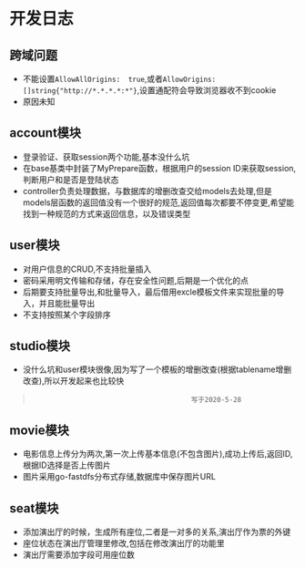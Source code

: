 # 开发日志
## 跨域问题
- 不能设置```AllowAllOrigins:  true```,或者```AllowOrigins: []string{"http://*.*.*.*:*"}```,设置通配符会导致浏览器收不到cookie
- 原因未知
## account模块
- 登录验证、获取session两个功能,基本没什么坑
- 在base基类中封装了MyPrepare函数，根据用户的session ID来获取session,判断用户和是否是登陆状态 
- controller负责处理数据，与数据库的增删改查交给models去处理,但是models层函数的返回值没有一个很好的规范,返回值每次都要不停变更,希望能找到一种规范的方式来返回信息，以及错误类型
## user模块
- 对用户信息的CRUD,不支持批量插入
- 密码采用明文传输和存储，存在安全性问题,后期是一个优化的点
- 后期要支持批量导出,和批量导入，最后借用excle模板文件来实现批量的导入，并且能批量导出
- 不支持按照某个字段排序
## studio模块
- 没什么坑和user模块很像,因为写了一个模板的增删改查(根据tablename增删改查),所以开发起来也比较快
>                                            写于2020-5-28
>
## movie模块
- 电影信息上传分为两次,第一次上传基本信息(不包含图片),成功上传后,返回ID,根据ID选择是否上传图片
- 图片采用go-fastdfs分布式存储,数据库中保存图片URL
## seat模块
- 添加演出厅的时候，生成所有座位,二者是一对多的关系,演出厅作为票的外键
- 座位状态在演出厅管理里修改,包括在修改演出厅的功能里
- 演出厅需要添加字段可用座位数

